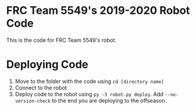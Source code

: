# FRC Team 5549's 2019-2020 Robot Code 

This is the code for FRC Team 5549's robot.

# Deploying Code

1. Move to the folder with the code using `cd [directory name]`
2. Connect to the robot
3. Deploy code to the robot using `py -3 robot.py deploy`. Add `--no-version-check` to the end you are deploying to the offseason.
